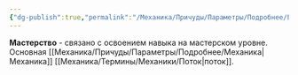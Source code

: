 ```yaml
---
{"dg-publish":true,"permalink":"/Механика/Причуды/Параметры/Подробнее/Группы причуд/Группа - Мастерство/","noteIcon":"","created":"2025-07-12T09:56:02.562+03:00","updated":"2025-07-29T23:55:57.602+03:00"}
---
```


**Мастерство** - связано с освоением навыка на мастерском уровне. Основная [[Механика/Причуды/Параметры/Подробнее/Механика\|Механика]] [[Механика/Термины/Механики/Поток\|поток]].